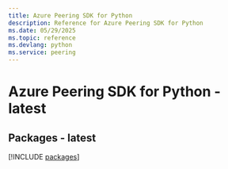 ```yaml
---
title: Azure Peering SDK for Python
description: Reference for Azure Peering SDK for Python
ms.date: 05/29/2025
ms.topic: reference
ms.devlang: python
ms.service: peering
---
```

# Azure Peering SDK for Python - latest
## Packages - latest
[!INCLUDE [packages](peering-index.md)]